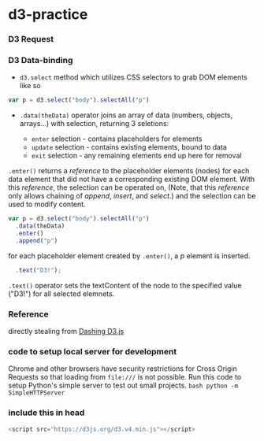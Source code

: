# d3-practice

### D3 Request

### D3 Data-binding

  - `d3.select` method which utilizes CSS selectors to grab DOM elements like so 
  
  ```js
  var p = d3.select("body").selectAll("p")
  ```
  - `.data(theData)` operator joins an array of data (numbers, objects, arrays...) with selection, returning 3 seletions: 
  
    - `enter` selection - contains placeholders for elements
    - `update` selection - contains existing elements, bound to data
    - `exit` selection - any remaining elements end up here for removal
    
   `.enter()` returns a _reference_ to the placeholder elements (nodes) for each data element that did not have a corresponding existing DOM element. With this _reference_, the selection can be operated on, (Note, that this _reference_ only allows chaining of *append*, *insert*, and *select*.) and the selection can be used to modify content. 
   
  ```js
  var p = d3.select("body").selectAll("p")
    .data(theData)
    .enter()
    .append("p")
  ```
  for each placeholder element created by `.enter()`, a *p* element is inserted.
  
  ```js
    .text("D3!");
  ```
  `.text()` operator sets the textContent of the node to the specified value ("D3!") for all selected elemnets. 
  
  ### Reference
  directly stealing from [Dashing D3.js](https://www.dashingd3js.com/binding-data-to-dom-elements)
  
  ### code to setup local server for development
  
  Chrome and other browsers have security restrictions for Cross Origin Requests so that loading from `file:///` is not possible. Run this code to setup Python's simple server to test out small projects. 
    ```bash
    python -m SimpleHTTPServer
    ```
  ### include this in head
  ```js
  <script src="https://d3js.org/d3.v4.min.js"></script>
  ```
   
